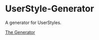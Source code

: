# UserStyle-Generator
A generator for UserStyles.

<a href="https://soaringgecko.github.io/UserStyle-Generator/">The Generator</a>
